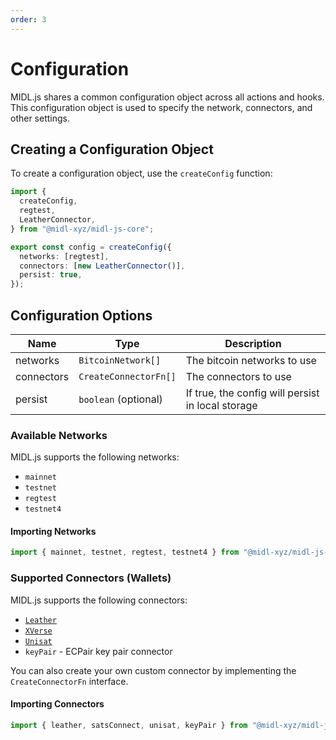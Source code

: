 ```yaml
---
order: 3
---
```


# Configuration

MIDL.js shares a common configuration object across all actions and hooks. This configuration object is used to specify the network, connectors, and other settings.

## Creating a Configuration Object

To create a configuration object, use the `createConfig` function:

```ts
import {
  createConfig,
  regtest,
  LeatherConnector,
} from "@midl-xyz/midl-js-core";

export const config = createConfig({
  networks: [regtest],
  connectors: [new LeatherConnector()],
  persist: true,
});
```

## Configuration Options

| Name       | Type                  | Description                                       |
| ---------- | --------------------- | ------------------------------------------------- |
| networks   | `BitcoinNetwork[]`    | The bitcoin networks to use                       |
| connectors | `CreateConnectorFn[]` | The connectors to use                             |
| persist    | `boolean` (optional)  | If true, the config will persist in local storage |

### Available Networks

MIDL.js supports the following networks:

- `mainnet`
- `testnet`
- `regtest`
- `testnet4`

#### Importing Networks

```ts
import { mainnet, testnet, regtest, testnet4 } from "@midl-xyz/midl-js-core";
```

### Supported Connectors (Wallets)

MIDL.js supports the following connectors:

- [`Leather`](https://leather.io)
- [`XVerse`](https://xverse.app)
- [`Unisat`](https://unisat.io)
- `keyPair` - ECPair key pair connector

You can also create your own custom connector by implementing the `CreateConnectorFn` interface.

#### Importing Connectors

```ts
import { leather, satsConnect, unisat, keyPair } from "@midl-xyz/midl-js-core";
```
